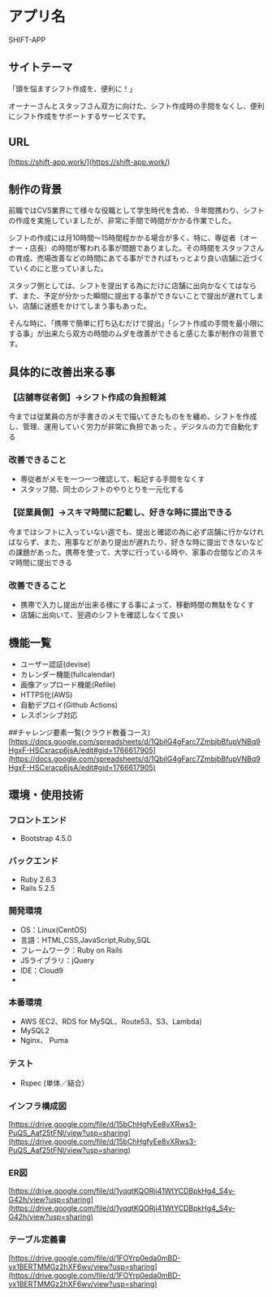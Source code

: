 # アプリ名
SHIFT-APP


## サイトテーマ

「頭を悩ますシフト作成を、便利に！」

オーナーさんとスタッフさん双方に向けた、シフト作成時の手間をなくし、便利にシフト作成をサポートするサービスです。

## URL

[https://shift-app.work/](https://shift-app.work/)


## 制作の背景

前職ではCVS業界にて様々な役職として学生時代を含め、９年間携わり、シフトの作成を実施していましたが、非常に手間で時間がかかる作業でした。

シフトの作成には月10時間〜15時間程かかる場合が多く、特に、専従者（オーナー・店長）の時間が奪われる事が問題でありました。その時間をスタッフさんの育成、売場改善などの時間にあてる事ができればもっとより良い店舗に近づくていくのにと思っていました。

スタッフ側としては、シフトを提出する為にだけに店舗に出向かなくてはならず、また、予定が分かった瞬間に提出する事ができないことで提出が遅れてしまい、店舗に迷惑をかけてしまう事もあった。

そんな時に、「携帯で簡単に打ち込むだけで提出」「シフト作成の手間を最小限にする事」が出来たら双方の時間のムダを改善ができると感じた事が制作の背景です。


## 具体的に改善出来る事

### 【店舗専従者側】→シフト作成の負担軽減
今までは従業員の方が手書きのメモで描いてきたものをを纏め、シフトを作成し、管理、運用していく労力が非常に負担であった 。デジタルの力で自動化する

### 改善できること
-  専従者がメモを一つ一つ確認して、転記する手間をなくす
-  スタッフ間、同士のシフトのやりとりを一元化する

### 【従業員側】→スキマ時間に記載し、好きな時に提出できる
今まではシフトに入っていない週でも、提出と確認の為に必ず店舗に行かなければならず、また、用事などがあり提出が遅れたり、好きな時に提出できないなどの課題があった。携帯を使って、大学に行っている時や、家事の合間などのスキマ時間に提出できる

### 改善できること
-  携帯で入力し提出が出来る様にする事によって、移動時間の無駄をなくす
-  店舗に出向いて、翌週のシフトを確認しなくて良い

## 機能一覧

-  ユーザー認証(devise)
-  カレンダー機能(fullcalendar)
-  画像アップロード機能(Refile)
-  HTTPS化(AWS)
-  自動デプロイ(Github Actions)
-  レスポンシブ対応


##チャレンジ要素一覧(クラウド教養コース)
[https://docs.google.com/spreadsheets/d/1QbjIG4gFarc7ZmbjbBfupVNBq9HgxF-HSCxracp6jsA/edit#gid=1766617905](https://docs.google.com/spreadsheets/d/1QbjIG4gFarc7ZmbjbBfupVNBq9HgxF-HSCxracp6jsA/edit#gid=1766617905)


## 環境・使用技術

### フロントエンド

-   Bootstrap 4.5.0

### バックエンド

-   Ruby  2.6.3
-   Rails 5.2.5

### 開発環境

-  OS：Linux(CentOS)
-  言語：HTML,CSS,JavaScript,Ruby,SQL
-  フレームワーク：Ruby on Rails
-  JSライブラリ：jQuery
-  IDE：Cloud9
-

### 本番環境

-   AWS (EC2、RDS for MySQL、Route53、S3、Lambda)
-   MySQL2
-   Nginx、 Puma

### テスト

-   Rspec (単体／結合）

### インフラ構成図
[https://drive.google.com/file/d/15bChHgfyEe8vXRws3-PuQS_Aaf25tFNl/view?usp=sharing](https://drive.google.com/file/d/15bChHgfyEe8vXRws3-PuQS_Aaf25tFNl/view?usp=sharing)

### ER図
[https://drive.google.com/file/d/1yqqtKQORji41WtYCDBpkHg4_S4y-G42h/view?usp=sharing](https://drive.google.com/file/d/1yqqtKQORji41WtYCDBpkHg4_S4y-G42h/view?usp=sharing)

### テーブル定義書
[https://drive.google.com/file/d/1FOYrp0eda0mBD-vx1BERTMMGz2hXF6wv/view?usp=sharing](https://drive.google.com/file/d/1FOYrp0eda0mBD-vx1BERTMMGz2hXF6wv/view?usp=sharing)


